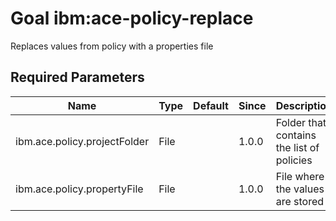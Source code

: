 # Goal ibm:ace-policy-replace

Replaces values from policy with a properties file

## Required Parameters

| Name                         | Type | Default | Since | Description                               |
| ---------------------------- | ---- | ------- | ----- | ----------------------------------------- |
| ibm.ace.policy.projectFolder | File |         | 1.0.0 | Folder that contains the list of policies |
| ibm.ace.policy.propertyFile  | File |         | 1.0.0 | File where the values are stored          |
